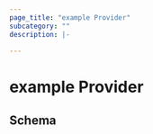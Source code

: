 ```yaml
---
page_title: "example Provider"
subcategory: ""
description: |-
  
---
```


# example Provider





## Schema
